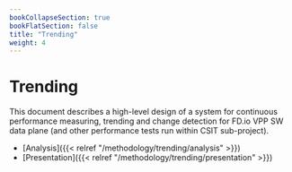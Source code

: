 ```yaml
---
bookCollapseSection: true
bookFlatSection: false
title: "Trending"
weight: 4
---
```


# Trending

This document describes a high-level design of a system for continuous
performance measuring, trending and change detection for FD.io VPP SW
data plane (and other performance tests run within CSIT sub-project).

- [Analysis]({{< relref "/methodology/trending/analysis" >}})
- [Presentation]({{< relref "/methodology/trending/presentation" >}})
